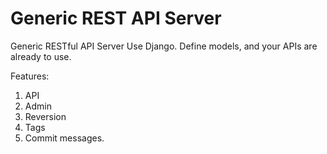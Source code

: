 # Generic REST API Server

Generic RESTful API Server Use Django. Define models, and your APIs are already to use.


Features:

1. API
2. Admin
3. Reversion
4. Tags
5. Commit messages.
